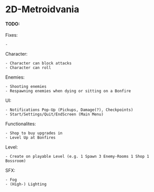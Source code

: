 # 2D-Metroidvania
#### TODO:

  Fixes:

    - 
  Character:

    - Character can block attacks
    - Character can roll
  Enemies:

    - Shooting enemies
    - Respawning enemies when dying or sitting on a Bonfire
  UI:

    - Notifications Pop-Up (Pickups, Damage(?), Checkpoints)
    - Start/Settings/Quit/EndScreen (Main Menu)
 
  Functionalites:
  
    - Shop to buy upgrades in
    - Level Up at Bonfires
  Level:

    - Create on playable Level (e.g. 1 Spawn 3 Enemy-Rooms 1 Shop 1 Bossroom)
    
  SFX:

    - Fog
    - (High-) Lighting
